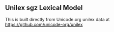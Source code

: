 Unilex sgz Lexical Model
----------------------

This is built directly from Unicode.org unilex data at
https://github.com/unicode-org/unilex
